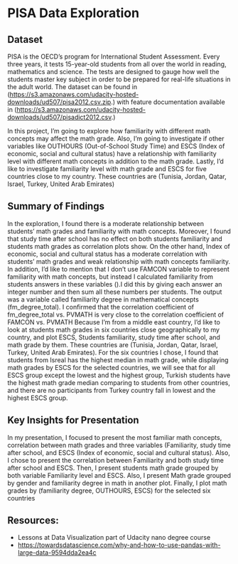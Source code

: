 # PISA Data Exploration
## Dataset
PISA is the OECD’s program for International Student Assessment. Every three years, it tests 15-year-old students from all over the world in reading, mathematics and science. The tests are designed to gauge how well the students master key subject in order to be prepared for real-life situations in the adult world. 
The dataset can be found in (https://s3.amazonaws.com/udacity-hosted-downloads/ud507/pisa2012.csv.zip.) with feature documentation available in (https://s3.amazonaws.com/udacity-hosted-downloads/ud507/pisadict2012.csv.)

In this project, I’m going to explore how familiarity with different math concepts may affect the math grade. Also, I’m going to investigate if other variables like OUTHOURS (Out-of-School Study Time) and  ESCS (Index of economic, social and cultural status) have a relationship with familiarity level with different math concepts in addition to the math grade. 
Lastly, I’d like to investigate familiarity level with math grade and ESCS for five countries close to my country. These countries are (Tunisia, Jordan, Qatar, Israel, Turkey, United Arab Emirates)

## Summary of Findings
In the exploration, I found there is a moderate relationship between students’ math grades and familiarity with math concepts. Moreover, I found that study time after school has no effect on both students familiarity and students math grades as correlation plots show. On the other hand, Index of economic, social and cultural status has a moderate correlation with students’ math grades and weak relationship with math concepts familiarity. 
In addition, I’d like to mention that I don’t use FAMCON variable to represent familiarity with math concepts, but instead I calculated familiarity from students answers in these variables ().I did this by giving each answer an integer number and then sum all these numbers per students. The output was a variable called familiarity degree in mathematical concepts (fm_degree_total). I confirmed that the correlation coefficient of fm_degree_total vs. PVMATH is very close to the correlation coefficient of FAMCON vs. PVMATH
Because I’m from a middle east country, I’d like to look at students math grades in six countries close geographically to my country, and plot ESCS, Students familiarity, study time after school, and math grade by them. These countries are (Tunisia, Jordan, Qatar, Israel, Turkey, United Arab Emirates). 
For the six countries I chose, I found that students from Isreal has the highest median in math grade, while displaying math grades by ESCS for the selected countries, we will see that for all ESCS group except the lowest and the highest group, Turkish students have the highest math grade median comparing to students from other countries, and there are no participants from Turkey country fall in lowest and the highest ESCS group. 


## Key Insights for Presentation
In my presentation, I focused to present the most familiar math concepts, correlation between math grades and three variables (Familiarity, study time after school, and ESCS (Index of economic, social and cultural status). Also, I chose to present the correlation between Familiarity and both study time after school and ESCS. 
Then, I present students math grade grouped by both variable Familiarity level and ESCS.  Also, I present Math grade grouped by gender and familiarity degree in math in another plot. Finally, I plot math grades by (familiarity degree, OUTHOURS, ESCS) for the selected six countries 


## Resources:
- Lessons at Data Visualization part of Udacity nano degree course
-	https://towardsdatascience.com/why-and-how-to-use-pandas-with-large-data-9594dda2ea4c






